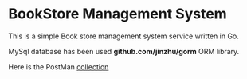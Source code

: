 # BookStore Management System

This is a simple Book store management system service written in Go.

MySql database has been used <b>github.com/jinzhu/gorm</b> ORM library.

Here is the PostMan [collection](./docs/BookStore.postman_collection.json)